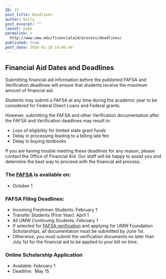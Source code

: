 ```yaml
---
ID: 21
post_title: Deadlines
author: Emily
post_excerpt: ""
layout: page
permalink: >
  http://www.umw.edu/financialaid/process/deadlines/
published: true
post_date: 2016-02-10 14:00:44
---
```

<h2>Financial Aid Dates and Deadlines</h2>
Submitting financial aid information before the published FAFSA and Verification deadlines will ensure that students receive the maximum amount of financial aid.

Students may submit a FAFSA at any time during the academic year to be considered for Federal Direct Loans and Federal grants.

However, submitting the FAFSA and other Verification documentation after the FAFSA and Verification deadlines may result in:
<ul>
 	<li>Loss of eligibility for limited state grant funds</li>
 	<li>Delay in processing leading to a billing late fee</li>
 	<li>Delay in buying textbooks</li>
</ul>
If you are having trouble meeting these deadlines for any reason, please contact the Office of Financial Aid. Our staff will be happy to assist you and determine the best way to proceed with the financial aid process.
<h3>The <a href="http://fafsa.ed.gov">FAFSA</a> is available on:</h3>
<ul>
 	<li>October 1</li>
</ul>
<h3>FAFSA Filing Deadlines:</h3>
<ul>
 	<li>Incoming Freshmen Students: February 1</li>
 	<li>Transfer Students (First Year): April 1</li>
 	<li>All UMW Continuing Students: February 1</li>
 	<li>If selected for <a href="http://www.umw.edu/financialaid/process/verification/">FAFSA verification</a> and applying for UMW Foundation Scholarships, all documentation must be submitted by June 1st.</li>
 	<li>Otherwise, you must submit the verification documents no later than July 1st for the financial aid to be applied to your bill on time.</li>
</ul>
<h3>Online Scholarship Application</h3>
<ul>
 	<li>Available: February 1</li>
 	<li>Deadline:  May 15</li>
</ul>
&nbsp;